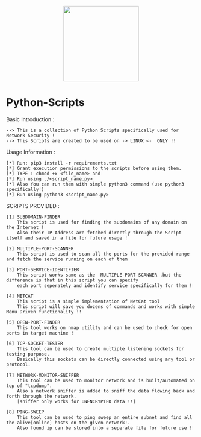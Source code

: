 <p align="center">
<img src="https://i.ibb.co/rGbvdn4/Hacking-with-Python-270x.jpg" width="200" height="200">
</p>


# Python-Scripts
Basic Introduction : 

	--> This is a collection of Python Scripts specifically used for Network Security !
	--> This Scripts are created to be used on -> LINUX <-  ONLY !!

Usage Information :
	
	[*] Run: pip3 install -r requirements.txt
	[*] Grant execution permissions to the scripts before using them.
	[*] TYPE : chmod +x <file_name> and 
	[*] Run using ./<script_name.py>
	[*] Also You can run them with simple python3 command (use python3 specifically!)
	[*] Run using python3 <script_name.py>
	
SCRIPTS PROVIDED : 
	
	[1] SUBDOMAIN-FINDER
		This script is used for finding the subdomains of any domain on the Internet !
		Also their IP Address are fetched directly through the Script itself and saved in a file for future usage !
	
	[2] MULTIPLE-PORT-SCANNER
		This script is used to scan all the ports for the provided range and fetch the service running on each of them
		
	[3] PORT-SERVICE-IDENTIFIER
		This script works same as the  MULTIPLE-PORT-SCANNER ,but the difference is that in this script you can specify
		each port seperately and identify service specifically for them !
		
	[4] NETCAT
		This script is a simple implementation of NetCat tool
		This script will save you dozens of commands and works with simple Menu Driven functionality !!
		
	[5] OPEN-PORT-FINDER
		This tool works on nmap utility and can be used to check for open ports in target machine !
	
	[6] TCP-SOCKET-TESTER
		This tool can be used to create multiple listening sockets for testing purpose.
		Basically this sockets can be directly connected using any tool or protocol.
		
	[7] NETWORK-MONITOR-SNIFFER
		This tool can be used to monitor network and is built/automated on top of "tcpdump".
		Also a network sniffer is added to sniff the data flowing back and forth through the network.
		[sniffer only works for UNENCRYPTED data !!]

	[8] PING-SWEEP
		This tool can be used to ping sweep an entire subnet and find all the alive[online] hosts on the given network!.
		Also found ip can be stored into a seperate file for future use !
